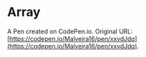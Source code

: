 # Array

A Pen created on CodePen.io. Original URL: [https://codepen.io/Malveira16/pen/xxvdJdq](https://codepen.io/Malveira16/pen/xxvdJdq).

